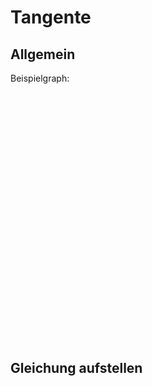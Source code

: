 <link rel="stylesheet" type="text/css" href="https://jsxgraph.uni-bayreuth.de/distrib/jsxgraph.css" />
<script type="text/javascript" src="https://jsxgraph.uni-bayreuth.de/distrib/jsxgraphcore.js"></script>

# Tangente

## Allgemein
Beispielgraph:
<div id="jxgbox" class="jxgbox" style="width:100%; height:400px;"></div>

## Gleichung aufstellen


<script type="text/javascript">
var board = JXG.JSXGraph.initBoard('jxgbox', {boundingbox: [-5, 4, 5, -4], fixed: true, axis:true, grid:false, showCopyright:false, showNavigation:false, registerEvents:false});
board.create('functiongraph', function(x) {
    return Math.pow((x + 1), 2) - 1;
});
</script>